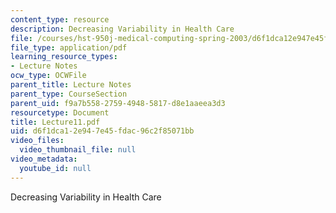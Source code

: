 ```yaml
---
content_type: resource
description: Decreasing Variability in Health Care
file: /courses/hst-950j-medical-computing-spring-2003/d6f1dca12e947e45fdac96c2f85071bb_Lecture11.pdf
file_type: application/pdf
learning_resource_types:
- Lecture Notes
ocw_type: OCWFile
parent_title: Lecture Notes
parent_type: CourseSection
parent_uid: f9a7b558-2759-4948-5817-d8e1aaeea3d3
resourcetype: Document
title: Lecture11.pdf
uid: d6f1dca1-2e94-7e45-fdac-96c2f85071bb
video_files:
  video_thumbnail_file: null
video_metadata:
  youtube_id: null
---
```

Decreasing Variability in Health Care

